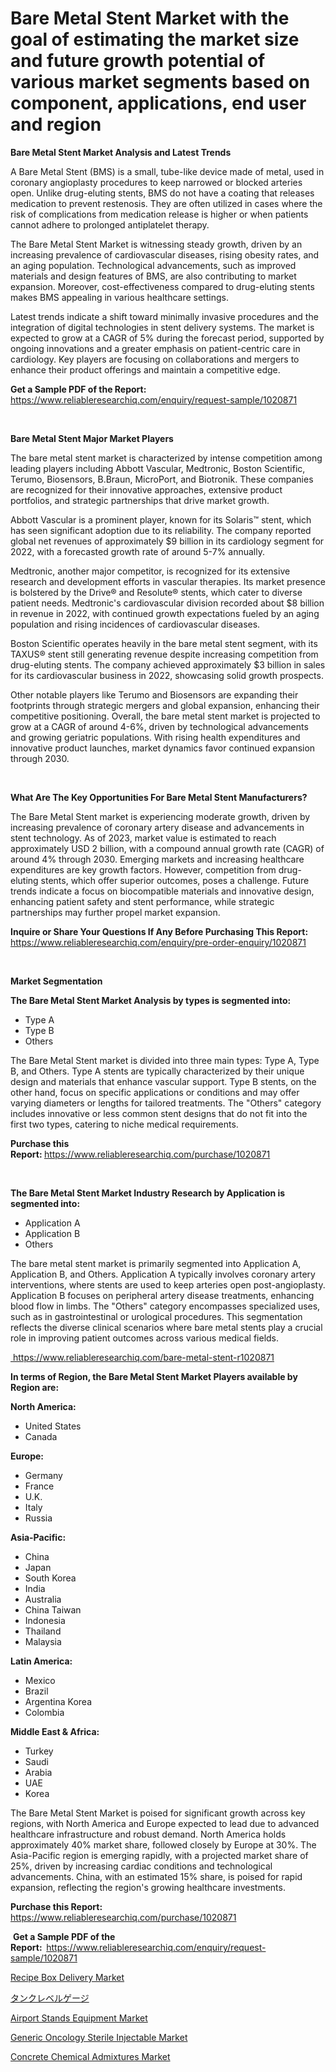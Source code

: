 <p><h1>Bare Metal Stent Market with the goal of estimating the market size and future growth potential of various market segments based on component, applications, end user and region</h1></p><p><strong>Bare Metal Stent Market Analysis and Latest Trends</strong></p>
<p><p>A Bare Metal Stent (BMS) is a small, tube-like device made of metal, used in coronary angioplasty procedures to keep narrowed or blocked arteries open. Unlike drug-eluting stents, BMS do not have a coating that releases medication to prevent restenosis. They are often utilized in cases where the risk of complications from medication release is higher or when patients cannot adhere to prolonged antiplatelet therapy.</p><p>The Bare Metal Stent Market is witnessing steady growth, driven by an increasing prevalence of cardiovascular diseases, rising obesity rates, and an aging population. Technological advancements, such as improved materials and design features of BMS, are also contributing to market expansion. Moreover, cost-effectiveness compared to drug-eluting stents makes BMS appealing in various healthcare settings.</p><p>Latest trends indicate a shift toward minimally invasive procedures and the integration of digital technologies in stent delivery systems. The market is expected to grow at a CAGR of 5% during the forecast period, supported by ongoing innovations and a greater emphasis on patient-centric care in cardiology. Key players are focusing on collaborations and mergers to enhance their product offerings and maintain a competitive edge.</p></p>
<p><strong>Get a Sample PDF of the Report:&nbsp;</strong> <a href="https://www.reliableresearchiq.com/enquiry/request-sample/1020871">https://www.reliableresearchiq.com/enquiry/request-sample/1020871</a></p>
<p>&nbsp;</p>
<p><strong>Bare Metal Stent Major Market Players</strong></p>
<p><p>The bare metal stent market is characterized by intense competition among leading players including Abbott Vascular, Medtronic, Boston Scientific, Terumo, Biosensors, B.Braun, MicroPort, and Biotronik. These companies are recognized for their innovative approaches, extensive product portfolios, and strategic partnerships that drive market growth.</p><p>Abbott Vascular is a prominent player, known for its Solaris™ stent, which has seen significant adoption due to its reliability. The company reported global net revenues of approximately $9 billion in its cardiology segment for 2022, with a forecasted growth rate of around 5-7% annually.</p><p>Medtronic, another major competitor, is recognized for its extensive research and development efforts in vascular therapies. Its market presence is bolstered by the Drive® and Resolute® stents, which cater to diverse patient needs. Medtronic's cardiovascular division recorded about $8 billion in revenue in 2022, with continued growth expectations fueled by an aging population and rising incidences of cardiovascular diseases.</p><p>Boston Scientific operates heavily in the bare metal stent segment, with its TAXUS® stent still generating revenue despite increasing competition from drug-eluting stents. The company achieved approximately $3 billion in sales for its cardiovascular business in 2022, showcasing solid growth prospects.</p><p>Other notable players like Terumo and Biosensors are expanding their footprints through strategic mergers and global expansion, enhancing their competitive positioning. Overall, the bare metal stent market is projected to grow at a CAGR of around 4-6%, driven by technological advancements and growing geriatric populations. With rising health expenditures and innovative product launches, market dynamics favor continued expansion through 2030.</p></p>
<p>&nbsp;</p>
<p><strong>What Are The Key Opportunities For Bare Metal Stent Manufacturers?</strong></p>
<p><p>The Bare Metal Stent market is experiencing moderate growth, driven by increasing prevalence of coronary artery disease and advancements in stent technology. As of 2023, market value is estimated to reach approximately USD 2 billion, with a compound annual growth rate (CAGR) of around 4% through 2030. Emerging markets and increasing healthcare expenditures are key growth factors. However, competition from drug-eluting stents, which offer superior outcomes, poses a challenge. Future trends indicate a focus on biocompatible materials and innovative design, enhancing patient safety and stent performance, while strategic partnerships may further propel market expansion.</p></p>
<p><strong>Inquire or Share Your Questions If Any Before Purchasing This Report:</strong> <a href="https://www.reliableresearchiq.com/enquiry/pre-order-enquiry/1020871">https://www.reliableresearchiq.com/enquiry/pre-order-enquiry/1020871</a></p>
<p>&nbsp;</p>
<p><strong>Market Segmentation</strong></p>
<p><strong>The Bare Metal Stent Market Analysis by types is segmented into:</strong></p>
<p><ul><li>Type A</li><li>Type B</li><li>Others</li></ul></p>
<p><p>The Bare Metal Stent market is divided into three main types: Type A, Type B, and Others. Type A stents are typically characterized by their unique design and materials that enhance vascular support. Type B stents, on the other hand, focus on specific applications or conditions and may offer varying diameters or lengths for tailored treatments. The "Others" category includes innovative or less common stent designs that do not fit into the first two types, catering to niche medical requirements.</p></p>
<p><strong>Purchase this Report:&nbsp;</strong><a href="https://www.reliableresearchiq.com/purchase/1020871">https://www.reliableresearchiq.com/purchase/1020871</a></p>
<p>&nbsp;</p>
<p><strong>The Bare Metal Stent Market Industry Research by Application is segmented into:</strong></p>
<p><ul><li>Application A</li><li>Application B</li><li>Others</li></ul></p>
<p><p>The bare metal stent market is primarily segmented into Application A, Application B, and Others. Application A typically involves coronary artery interventions, where stents are used to keep arteries open post-angioplasty. Application B focuses on peripheral artery disease treatments, enhancing blood flow in limbs. The "Others" category encompasses specialized uses, such as in gastrointestinal or urological procedures. This segmentation reflects the diverse clinical scenarios where bare metal stents play a crucial role in improving patient outcomes across various medical fields.</p></p>
<p><a href="https://www.reliableresearchiq.com/bare-metal-stent-r1020871">&nbsp;https://www.reliableresearchiq.com/bare-metal-stent-r1020871</a></p>
<p><strong>In terms of Region, the Bare Metal Stent Market Players available by Region are:</strong></p>
<p>
    <p> <strong> North America: </strong>
        <ul>
            <li>United States</li>
            <li>Canada</li>
        </ul>
        </p> 
    <p> <strong> Europe: </strong>
        <ul>
            <li>Germany</li>
            <li>France</li>
            <li>U.K.</li>
            <li>Italy</li>
            <li>Russia</li>
        </ul>
        </p> 
    <p> <strong> Asia-Pacific: </strong>
        <ul>
            <li>China</li>
            <li>Japan</li>
            <li>South Korea</li>
            <li>India</li>
            <li>Australia</li>
            <li>China Taiwan</li>
            <li>Indonesia</li>
            <li>Thailand</li>
            <li>Malaysia</li>
        </ul>
        </p> 
    <p> <strong> Latin America: </strong>
        <ul>
            <li>Mexico</li>
            <li>Brazil</li>
            <li>Argentina Korea</li>
            <li>Colombia</li>
        </ul>
        </p> 
    <p> <strong> Middle East & Africa: </strong>
        <ul>
            <li>Turkey</li>
            <li>Saudi</li>
            <li>Arabia</li>
            <li>UAE</li>
            <li>Korea</li>
        </ul>
    </p>
    </p>
<p><p>The Bare Metal Stent Market is poised for significant growth across key regions, with North America and Europe expected to lead due to advanced healthcare infrastructure and robust demand. North America holds approximately 40% market share, followed closely by Europe at 30%. The Asia-Pacific region is emerging rapidly, with a projected market share of 25%, driven by increasing cardiac conditions and technological advancements. China, with an estimated 15% share, is poised for rapid expansion, reflecting the region's growing healthcare investments.</p></p>
<p><strong>Purchase this Report: </strong><a href="https://www.reliableresearchiq.com/purchase/1020871">https://www.reliableresearchiq.com/purchase/1020871</a></p>
<p>&nbsp;<strong>Get a Sample PDF of the Report:&nbsp;&nbsp;</strong><a href="https://www.reliableresearchiq.com/enquiry/request-sample/1020871">https://www.reliableresearchiq.com/enquiry/request-sample/1020871</a></p>
<p><strong></strong></p>
<p><p><a href="https://www.linkedin.com/pulse/insights-recipe-box-delivery-industry-market-financial-status-js8if?trackingId=H00%2Ftay4QMiTepVDfLvsRA%3D%3D">Recipe Box Delivery Market</a></p><p><a href="https://medium.com/@mayeuwjvassey/tank-level-gauges-market-%E3%81%AF-%E3%82%B3%E3%82%B9%E3%83%88%E7%AE%A1%E7%90%86%E3%81%A8%E5%8A%B9%E7%8E%87%E5%90%91%E4%B8%8A%E3%82%92%E5%84%AA%E5%85%88%E3%81%97%E3%81%BE%E3%81%99-%E3%81%95%E3%82%89%E3%81%AB-%E5%A0%B1%E5%91%8A%E6%9B%B8%E3%81%AF%E5%B8%82%E5%A0%B4%E3%81%AE%E9%9C%80%E8%A6%81%E9%9D%A2%E3%81%A8%E4%BE%9B%E7%B5%A6%E9%9D%A2%E3%81%AE%E4%B8%A1%E6%96%B9%E3%82%92%E3%82%AB%E3%83%90%E3%83%BC%E3%81%97%E3%81%A6%E3%81%84%E3%81%BE%E3%81%99-tank-level-gauges-%E5%B8%82%E5%A0%B4%E3%81%AF-32282b860f49">タンクレベルゲージ</a></p><p><a href="https://medium.com/@eric.ross5688/the-airport-stands-equipment-market-has-experienced-impressive-growth-in-recent-years-expanding-081303ce8919">Airport Stands Equipment Market</a></p><p><a href="https://github.com/NathanColeman327/Market-Research-Report-List-1/blob/main/generic-oncology-sterile-injectable-market.md">Generic Oncology Sterile Injectable Market</a></p><p><a href="https://issuu.com/reportprime-2/docs/concrete-chemical-admixtures-market_0a58d8192c543a">Concrete Chemical Admixtures Market</a></p></p>